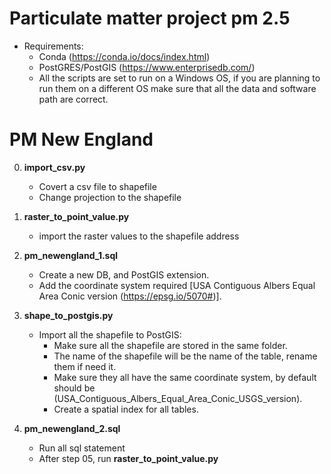 # Particulate matter project pm 2.5
  - Requirements: 
    - Conda (https://conda.io/docs/index.html)
  	- PostGRES/PostGIS (https://www.enterprisedb.com/)
  	- All the scripts are set to run on a Windows OS, if you are planning to run them on a different OS
  	  make sure that all the data and software path are correct.  

# PM New England
0. **import_csv.py**
	- Covert a csv file to shapefile
	- Change projection to the shapefile

1. **raster_to_point_value.py**
	- import the raster values to the shapefile address

2. **pm_newengland_1.sql**
	- Create a new DB, and PostGIS extension.
	- Add the coordinate system required [USA Contiguous Albers Equal Area Conic version (https://epsg.io/5070#)].
3. **shape_to_postgis.py**
	- Import all the shapefile to PostGIS:
		- Make sure all the shapefile are stored in the same folder.
		- The name of the shapefile will be the name of the table, rename them if need it.
		- Make sure they all have the same coordinate system, by default should be (USA_Contiguous_Albers_Equal_Area_Conic_USGS_version).
		- Create a spatial index for all tables.
4. **pm_newengland_2.sql**
	- Run all sql statement
	- After step 05, run **raster_to_point_value.py**




